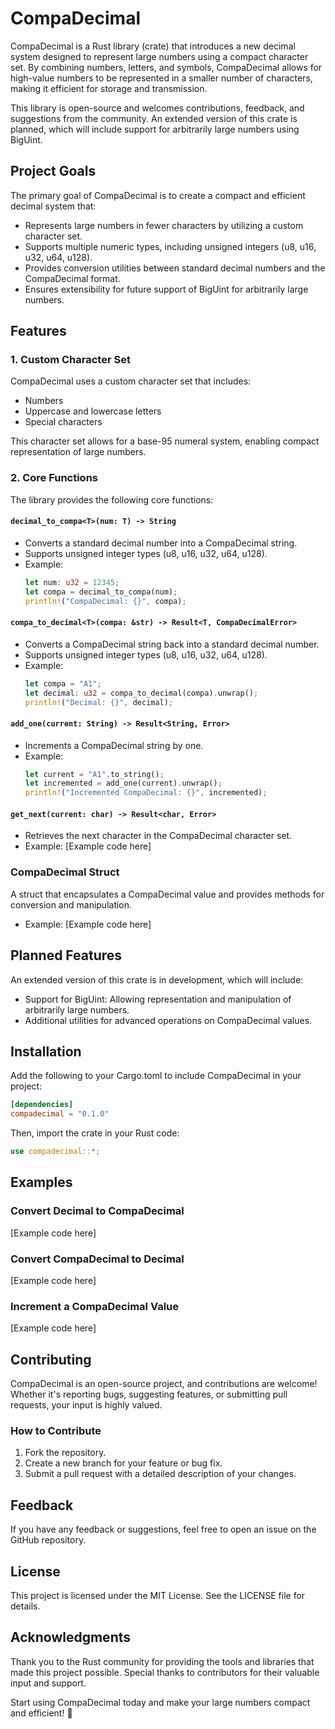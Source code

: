 # CompaDecimal

CompaDecimal is a Rust library (crate) that introduces a new decimal system designed to represent large numbers using a compact character set. By combining numbers, letters, and symbols, CompaDecimal allows for high-value numbers to be represented in a smaller number of characters, making it efficient for storage and transmission.

This library is open-source and welcomes contributions, feedback, and suggestions from the community. An extended version of this crate is planned, which will include support for arbitrarily large numbers using BigUint.

## Project Goals

The primary goal of CompaDecimal is to create a compact and efficient decimal system that:

- Represents large numbers in fewer characters by utilizing a custom character set.
- Supports multiple numeric types, including unsigned integers (u8, u16, u32, u64, u128).
- Provides conversion utilities between standard decimal numbers and the CompaDecimal format.
- Ensures extensibility for future support of BigUint for arbitrarily large numbers.

## Features

### 1. Custom Character Set

CompaDecimal uses a custom character set that includes:
- Numbers
- Uppercase and lowercase letters
- Special characters

This character set allows for a base-95 numeral system, enabling compact representation of large numbers.

### 2. Core Functions

The library provides the following core functions:

#### `decimal_to_compa<T>(num: T) -> String`
- Converts a standard decimal number into a CompaDecimal string.
- Supports unsigned integer types (u8, u16, u32, u64, u128).
- Example:
  ```rust
  let num: u32 = 12345;
  let compa = decimal_to_compa(num);
  println!("CompaDecimal: {}", compa);
  ```

#### `compa_to_decimal<T>(compa: &str) -> Result<T, CompaDecimalError>`
- Converts a CompaDecimal string back into a standard decimal number.
- Supports unsigned integer types (u8, u16, u32, u64, u128).
- Example:
  ```rust
  let compa = "A1";
  let decimal: u32 = compa_to_decimal(compa).unwrap();
  println!("Decimal: {}", decimal);
  ```

#### `add_one(current: String) -> Result<String, Error>`
- Increments a CompaDecimal string by one.
- Example:
  ```rust
  let current = "A1".to_string();
  let incremented = add_one(current).unwrap();
  println!("Incremented CompaDecimal: {}", incremented);
  ```

#### `get_next(current: char) -> Result<char, Error>`
- Retrieves the next character in the CompaDecimal character set.
- Example: [Example code here]

### CompaDecimal Struct

A struct that encapsulates a CompaDecimal value and provides methods for conversion and manipulation.
- Example: [Example code here]

## Planned Features

An extended version of this crate is in development, which will include:
- Support for BigUint: Allowing representation and manipulation of arbitrarily large numbers.
- Additional utilities for advanced operations on CompaDecimal values.

## Installation

Add the following to your Cargo.toml to include CompaDecimal in your project:

```toml
[dependencies]
compadecimal = "0.1.0"
```

Then, import the crate in your Rust code:

```rust
use compadecimal::*;
```

## Examples

### Convert Decimal to CompaDecimal
[Example code here]

### Convert CompaDecimal to Decimal
[Example code here]

### Increment a CompaDecimal Value
[Example code here]

## Contributing

CompaDecimal is an open-source project, and contributions are welcome! Whether it's reporting bugs, suggesting features, or submitting pull requests, your input is highly valued.

### How to Contribute

1. Fork the repository.
2. Create a new branch for your feature or bug fix.
3. Submit a pull request with a detailed description of your changes.

## Feedback

If you have any feedback or suggestions, feel free to open an issue on the GitHub repository.

## License

This project is licensed under the MIT License. See the LICENSE file for details.

## Acknowledgments

Thank you to the Rust community for providing the tools and libraries that made this project possible. Special thanks to contributors for their valuable input and support.

Start using CompaDecimal today and make your large numbers compact and efficient! 🚀